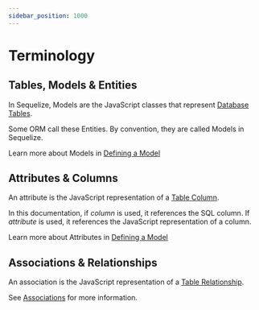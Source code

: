 ```yaml
---
sidebar_position: 1000
---
```


# Terminology

## Tables, Models & Entities

In Sequelize, Models are the JavaScript classes that represent [Database Tables](https://en.wikipedia.org/wiki/Table_(database)).

Some ORM call these Entities. By convention, they are called Models in Sequelize.

Learn more about Models in [Defining a Model](./models/defining-models.mdx)

## Attributes & Columns

An attribute is the JavaScript representation of a [Table Column](https://en.wikipedia.org/wiki/Column_(database)).

In this documentation, if *column* is used, it references the SQL column. If *attribute* is used, it references the JavaScript representation of a column.

Learn more about Attributes in [Defining a Model](./models/defining-models.mdx)

## Associations & Relationships

An association is the JavaScript representation of a [Table Relationship](https://en.wikipedia.org/wiki/Database_relationship).

See [Associations](docs/associations/basics.md) for more information.